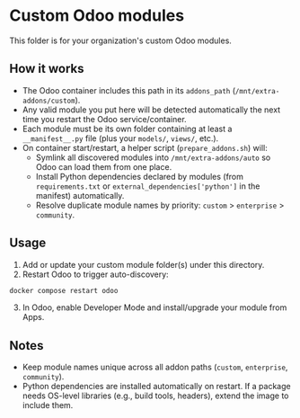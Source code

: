 # Custom Odoo modules

This folder is for your organization's custom Odoo modules.

## How it works

- The Odoo container includes this path in its `addons_path` (`/mnt/extra-addons/custom`).
- Any valid module you put here will be detected automatically the next time you restart the Odoo service/container.
- Each module must be its own folder containing at least a `__manifest__.py` file (plus your `models/`, `views/`, etc.).
 - On container start/restart, a helper script (`prepare_addons.sh`) will:
	 - Symlink all discovered modules into `/mnt/extra-addons/auto` so Odoo can load them from one place.
	 - Install Python dependencies declared by modules (from `requirements.txt` or `external_dependencies['python']` in the manifest) automatically.
	 - Resolve duplicate module names by priority: `custom` > `enterprise` > `community`.

## Usage

1) Add or update your custom module folder(s) under this directory.
2) Restart Odoo to trigger auto-discovery:

```bash
docker compose restart odoo
```

3) In Odoo, enable Developer Mode and install/upgrade your module from Apps.

## Notes

- Keep module names unique across all addon paths (`custom`, `enterprise`, `community`).
- Python dependencies are installed automatically on restart. If a package needs OS-level libraries (e.g., build tools, headers), extend the image to include them.
